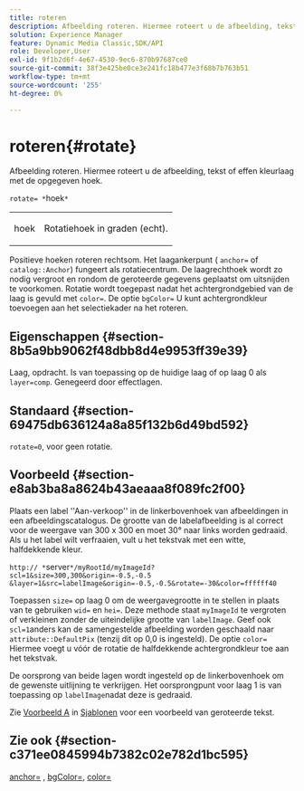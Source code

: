 ```yaml
---
title: roteren
description: Afbeelding roteren. Hiermee roteert u de afbeelding, tekst of effen kleurlaag met de opgegeven hoek.
solution: Experience Manager
feature: Dynamic Media Classic,SDK/API
role: Developer,User
exl-id: 9f1b2d6f-4e67-4530-9ec6-870b97687ce0
source-git-commit: 38f3e425be0ce3e241fc18b477e3f68b7b763b51
workflow-type: tm+mt
source-wordcount: '255'
ht-degree: 0%

---
```


# roteren{#rotate}

Afbeelding roteren. Hiermee roteert u de afbeelding, tekst of effen kleurlaag met de opgegeven hoek.

`rotate= *`hoek`*`

<table id="simpletable_5531ED4C2099411DB404657E12B05314"> 
 <tr class="strow"> 
  <td class="stentry"> <p><span class="varname"> hoek</span> </p> </td> 
  <td class="stentry"> <p>Rotatiehoek in graden (echt). </p></td> 
 </tr> 
</table>

Positieve hoeken roteren rechtsom. Het laagankerpunt ( `anchor=` of `catalog::Anchor`) fungeert als rotatiecentrum. De laagrechthoek wordt zo nodig vergroot en rondom de geroteerde gegevens geplaatst om uitsnijden te voorkomen. Rotatie wordt toegepast nadat het achtergrondgebied van de laag is gevuld met `color=`. De optie `bgColor=` U kunt achtergrondkleur toevoegen aan het selectiekader na het roteren.

## Eigenschappen {#section-8b5a9bb9062f48dbb8d4e9953ff39e39}

Laag, opdracht. Is van toepassing op de huidige laag of op laag 0 als `layer=comp`. Genegeerd door effectlagen.

## Standaard {#section-69475db636124a8a85f132b6d49bd592}

`rotate=0`, voor geen rotatie.

## Voorbeeld {#section-e8ab3ba8a8624b43aeaaa8f089fc2f00}

Plaats een label &#39;&#39;Aan-verkoop&#39;&#39; in de linkerbovenhoek van afbeeldingen in een afbeeldingscatalogus. De grootte van de labelafbeelding is al correct voor de weergave van 300 x 300 en moet 30° naar links worden gedraaid. Als u het label wilt verfraaien, vult u het tekstvak met een witte, halfdekkende kleur.

`http:// *`server`*/myRootId/myImageId?scl=1&size=300,300&origin=-0.5,-0.5 &layer=1&src=labelImage&origin=-0.5,-0.5&rotate=-30&color=ffffff40`

Toepassen `size=` op laag 0 om de weergavegrootte in te stellen in plaats van te gebruiken `wid=` en `hei=`. Deze methode staat `myImageId` te vergroten of verkleinen zonder de uiteindelijke grootte van `labelImage`. Geef ook `scl=1`anders kan de samengestelde afbeelding worden geschaald naar `attribute::DefaultPix` (tenzij dit op 0,0 is ingesteld). De optie `color=` Hiermee voegt u vóór de rotatie de halfdekkende achtergrondkleur toe aan het tekstvak.

De oorsprong van beide lagen wordt ingesteld op de linkerbovenhoek om de gewenste uitlijning te verkrijgen. Het oorsprongpunt voor laag 1 is van toepassing op `labelImage`nadat deze is gedraaid.

Zie [Voorbeeld A](../../../../../is-api/http-ref/image-serving-api-ref/c-http-protocol-reference/c-templates/r-example-a.md#reference-c78ea82e8a1646738e764fa6685dfbac) in [Sjablonen](../../../../../is-api/http-ref/image-serving-api-ref/c-http-protocol-reference/c-templates/c-templates.md#concept-3cd2d2adae0e41b2979b9640244d4d3e) voor een voorbeeld van geroteerde tekst.

## Zie ook {#section-c371ee0845994b7382c02e782d1bc595}

[anchor=](../../../../../is-api/http-ref/image-serving-api-ref/c-http-protocol-reference/c-command-reference/r-anchor.md#reference-6661e548ab284b82828d8d94c8ddeb7c) , [bgColor=](../../../../../is-api/http-ref/image-serving-api-ref/c-http-protocol-reference/c-command-reference/r-bgcolor.md#reference-441371ba4ef54fe781887c5ae448f6ab), [color=](/help/aem-is-ir-api/is-api/http-ref/image-serving-api-ref/c-http-protocol-reference/c-data-types/r-is-http-color.md)
